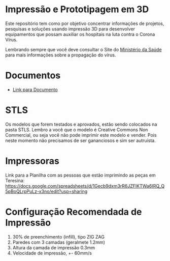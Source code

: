 # Impressão e Prototipagem em 3D

Este repositório tem como por objetivo concentrar informações
de projetos, pesquisas e soluções usando impressão 3D para
desenvolver equipamentos que possam auxiliar os hospitais
na luta contra o Corona Vírus.

Lembrando sempre que você deve consultar o Site do [Ministério da Saúde](https://saude.gov.br/)
para mais informações sobre a propagação do vírus.

# Documentos

- [Link para Documento](./docs/FaceShield.pdf)

# STLS

Os modelos que forem testados e aprovados, estão sendo colocados na pasta STLS.
Lembro a você que o modelo é Creative Commons Non Commercial, ou seja
você não pode imprimir este modelo e vender.
Pois neste momento não precisamos de ser
gananciosos e sim ser autruísta.

# Impressoras

Link para a Planilha com as pessoas que estão imprimindo as peças em Teresina: https://docs.google.com/spreadsheets/d/1Gecb9dxm3rR6JZFIKTWa6IRQ_Q5pBoQLrpPuLz-x3no/edit?usp=sharing

# Configuração Recomendada de Impressão

1. 30% de preenchimento (infill), tipo ZIG ZAG
2. Paredes com 3 camadas (geralmete 1.2mm)
3. Altura da camada de impressão 0.3mm
4. Velocidade de impressão, +- 60mm/s

